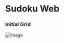 # Sudoku Web
### Initial Grid
![image](https://user-images.githubusercontent.com/64100540/185768888-0c5bbabe-76e4-4345-8049-3e579925189a.png)



